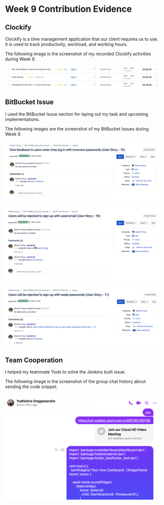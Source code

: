 # Week 9 Contribution Evidence

## Clockify

Clockify is a time management application that our client requires us to use. It is used to track productivity, workload, and working hours.

The following image is the screenshot of my recorded Clockify activities during Week 9.

![clockify](https://github.com/RachelYang1999/SOFT3888-Evidence/blob/main/Week9/img/clockify.png)

## BitBucket Issue

I used the BitBucket Issue section for laying out my task and upcoming implementations.

The following images are the screenshot of my BitBucket Issues during Week 9.

![issue1](https://github.com/RachelYang1999/SOFT3888-Evidence/blob/main/Week9/img/issue1.png)

![issue2](https://github.com/RachelYang1999/SOFT3888-Evidence/blob/main/Week9/img/issue2.png)

![issue3](https://github.com/RachelYang1999/SOFT3888-Evidence/blob/main/Week9/img/issue3.png)

## Team Cooperation

I helped my teammate Yuds to solve the Jenkins built issue.

The following image is the screenshot of the group chat history about sending the code snippet.

![pair_programming](https://github.com/RachelYang1999/SOFT3888-Evidence/blob/main/Week9/img/pair_programming.png)

